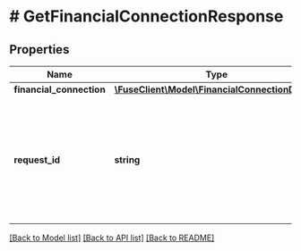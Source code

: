 # # GetFinancialConnectionResponse

## Properties

Name | Type | Description | Notes
------------ | ------------- | ------------- | -------------
**financial_connection** | [**\FuseClient\Model\FinancialConnectionDetails**](FinancialConnectionDetails.md) |  |
**request_id** | **string** | An identifier that is exclusive to the request and can serve as a means for investigating and resolving issues. |

[[Back to Model list]](../../README.md#models) [[Back to API list]](../../README.md#endpoints) [[Back to README]](../../README.md)
